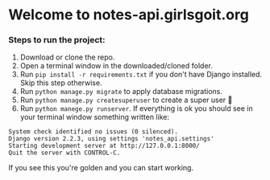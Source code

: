 # Welcome to notes-api.girlsgoit.org

### Steps to run the project:
1. Download or clone the repo.
2. Open a terminal window in the downloaded/cloned folder.
3. Run `pip install -r requirements.txt` if you don't have Django installed. Skip this step otherwise.
4. Run `python manage.py migrate` to apply database migrations.
5. Run `python manage.py createsuperuser` to create a super user 🦸
6. Run `python manege.py runserver`. If everything is ok you should see in your terminal window something written like:

```
System check identified no issues (0 silenced).
Django version 2.2.3, using settings 'notes_api.settings'
Starting development server at http://127.0.0.1:8000/
Quit the server with CONTROL-C.
```

If you see this you're golden and you can start working.
